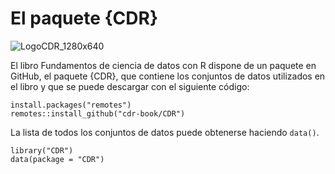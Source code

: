 #  El paquete {CDR}
![LogoCDR_1280x640](https://github.com/cdr-book/CDR/assets/80209018/b0583cce-9621-4b37-b157-b576f4450b1c)

El libro Fundamentos de ciencia de datos con R dispone de un paquete en GitHub, el paquete {CDR}, que contiene los conjuntos de datos utilizados en el libro y que se puede descargar con el siguiente código:


`install.packages("remotes")`  
`remotes::install_github("cdr-book/CDR")`

La lista de todos los conjuntos de datos puede obtenerse haciendo `data()`.

`library("CDR")`  
`data(package = "CDR")`




